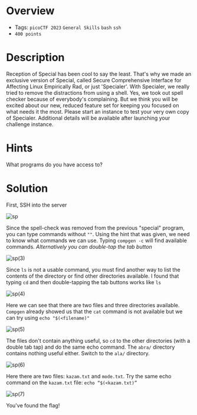 # Overview
- Tags: `picoCTF 2023` `General Skills` `bash` `ssh`
- `400 points`

# Description
Reception of Special has been cool to say the least. That's why we made an exclusive version of Special, called Secure Comprehensive Interface for Affecting Linux Empirically Rad, or just 'Specialer'. With Specialer, we really tried to remove the distractions from using a shell. Yes, we took out spell checker because of everybody's complaining. But we think you will be excited about our new, reduced feature set for keeping you focused on what needs it the most. Please start an instance to test your very own copy of Specialer.
Additional details will be available after launching your challenge instance.

# Hints
What programs do you have access to?

# Solution
First, SSH into the server

![sp](https://github.com/Bsnookie9/picoCTF-2023-WriteUp/assets/106827110/be4f4b82-1fd0-481f-984e-12c114dfa6b3)

Since the spell-check was removed from the previous "special" program, you can type commands without `""`. Using the hint that was given, we need to know what commands we can use. Typing `compgen -c` will find available commands. _Alternatively you can double-tap the tab button_

![sp(3)](https://github.com/Bsnookie9/picoCTF-2023-WriteUp/assets/106827110/63c64430-9152-455e-87ee-ec55d0e32f71)

Since `ls` is not a usable command, you must find another way to list the contents of the directory or find other directories available. I found that typing `cd` and then double-tapping the tab buttons works like `ls`

![sp(4)](https://github.com/Bsnookie9/picoCTF-2023-WriteUp/assets/106827110/6e2d9f70-7e97-4655-bacc-0f82952a1356)

Here we can see that there are two files and three directories available. `Compgen` already showed us that the `cat` command is not available but we can try using `echo "$(<filename)"`

![sp(5)](https://github.com/Bsnookie9/picoCTF-2023-WriteUp/assets/106827110/fdf3ec1d-2c6e-4bb4-8a42-a581f3af9f96)

The files don't contain anything useful, so `cd` to the other directories (with a double tab tap) and do the same echo command. The `abra/` directory contains nothing useful either. Switch to the `ala/` directory.

![sp(6)](https://github.com/Bsnookie9/picoCTF-2023-WriteUp/assets/106827110/d18dcd25-cb8d-44fe-b058-4ffa5491e952)

Here there are two files: `kazam.txt` and `mode.txt`. Try the same echo command on the `kazam.txt` file: `echo “$(<kazam.txt)”`

![sp(7)](https://github.com/Bsnookie9/picoCTF-2023-WriteUp/assets/106827110/f6ff1607-b0ca-4b33-806b-72bf8427e03a)

You've found the flag!
